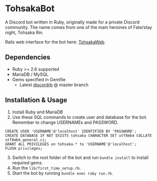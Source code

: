 # TohsakaBot
A Discord bot written in Ruby, originally made for a private Discord community. The name comes from one of the main heroines of Fate/stay night, Tohsaka Rin.

Rails web interface for the bot here: [TohsakaWeb](https://github.com/Luukuton/TohsakaWeb).

## Dependencies
* Ruby >= 2.6 supported
* MariaDB / MySQL 
* Gems specified in Gemfile
  * Latest [discordrb](https://github.com/discordrb/discordrb) @ master branch

## Installation & Usage
1. Install Ruby and MariaDB
2. Use these SQL commands to create user and database for the bot. Remember to change USERNAMEs and PASSWORD. 
```
CREATE USER 'USERNAME'@'localhost' IDENTIFIED BY 'PASSWORD';
CREATE DATABASE IF NOT EXISTS tohsaka CHARACTER SET utf8mb4 COLLATE utf8mb4_general_ci;
GRANT ALL PRIVILEGES on tohsaka.* to 'USERNAME'@'localhost';
FLUSH privileges;
```

3. Switch to the root folder of the bot and run `bundle install` to install required gems.
4. Run the `lib/first_time_setup.rb`.
5. Start the bot by running `bundle exec ruby run.rb`.
